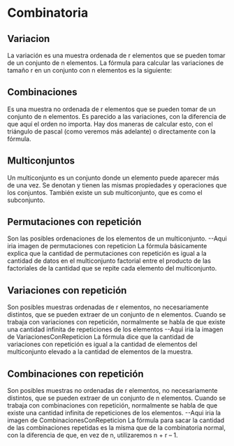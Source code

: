 # Combinatoria 
## Variacion
La variación es una muestra ordenada de r elementos que se pueden tomar de un conjunto de n elementos. La 
fórmula para calcular las variaciones de tamaño r en un conjunto con n elementos es la siguiente:

## Combinaciones
Es una muestra no ordenada de r elementos que se pueden tomar de un conjunto de n elementos. Es parecido a las variaciones, con la diferencia de que aquí el orden no importa.
Hay dos maneras de calcular esto, con el triángulo de pascal (como veremos más adelante) o directamente con la fórmula.

## Multiconjuntos
Un multiconjunto es un conjunto donde un elemento puede aparecer más de una vez. Se denotan y tienen las mismas propiedades y operaciones que los conjuntos. También existe un sub multiconjunto, que es como el subconjunto.

## Permutaciones con repetición
Son las posibles ordenaciones de los elementos de un multiconjunto.
--Aqui iria imagen de permutaciones con repeticion
La fórmula básicamente explica que la cantidad de permutaciones con repetición es igual a la cantidad de datos en el multiconjunto factorial entre el producto de las factoriales de la cantidad que se repite cada elemento del multiconjunto.

## Variaciones con repetición
Son posibles muestras ordenadas de r elementos, no necesariamente distintos, que se pueden extraer de un conjunto de n elementos. Cuando se trabaja con variaciones con repetición, normalmente se habla de que existe una cantidad infinita de repeticiones de los elementos
--Aqui iria la imagen de VariacionesConRepeticion
La fórmula dice que la cantidad de variaciones con repetición es igual a la cantidad de elementos del multiconjunto elevado a la cantidad de elementos de la muestra.

## Combinaciones con repetición
Son posibles muestras no ordenadas de r elementos, no necesariamente distintos, que se pueden extraer de un conjunto de n elementos. Cuando se trabaja con combinaciones con repetición, normalmente se habla de que existe una cantidad infinita de repeticiones de los elementos.
--Aqui iria la imagen de CombinacionesConRepeticion
La fórmula para sacar la cantidad de las combinaciones repetidas es la misma que de la combinatoria normal, con la diferencia de que, en vez de n, utilizaremos n + r – 1.


